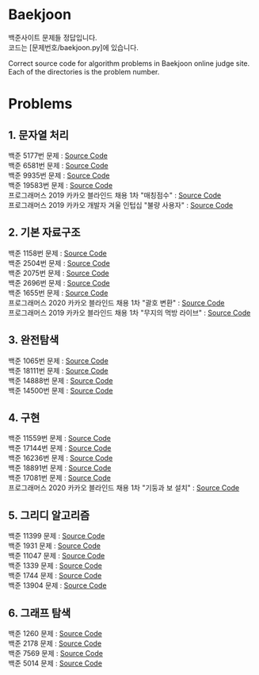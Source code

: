 # Baekjoon

백준사이트 문제들 정답입니다.   
코드는 [문제번호/baekjoon.py]에 있습니다.   
  
   
Correct source code for algorithm problems in Baekjoon online judge site.   
Each of the directories is the problem number.


# Problems

## 1. 문자열 처리
백준 5177번 문제 : [Source Code](5177/baekjoon.py)   
백준 6581번 문제 : [Source Code](6581/baekjoon.py)   
백준 9935번 문제 : [Source Code](9935/baekjoon.py)   
백준 19583번 문제 : [Source Code](19583/baekjoon.py)   
프로그래머스 2019 카카오 블라인드 채용 1차 "매칭점수" : [Source Code](programmers/42893/programmers.py)   
프로그래머스 2019 카카오 개발자 겨울 인텁십 "불량 사용자" : [Source Code](programmers/64064/programmers.py)   
   
## 2. 기본 자료구조
백준 1158번 문제 : [Source Code](1158/baekjoon.py)   
백준 2504번 문제 : [Source Code](2504/baekjoon.py)  
백준 2075번 문제 : [Source Code](2075/baekjoon.py)  
백준 2696번 문제 : [Source Code](2696/baekjoon.py)  
백준 1655번 문제 : [Source Code](1655/baekjoon.py)  
프로그래머스 2020 카카오 블라인드 채용 1차 "괄호 변환" : [Source Code](programmers/60058/programmers.py)   
프로그래머스 2019 카카오 블라인드 채용 1차 "무지의 먹방 라이브" : [Source Code](programmers/42891/programmers.py)   

## 3. 완전탐색   
백준 1065번 문제 : [Source Code](1065/baekjoon.py)   
백준 18111번 문제 : [Source Code](18111/baekjoon.py)   
백준 14888번 문제 : [Source Code](14888/baekjoon.py)   
백준 14500번 문제 : [Source Code](14500/baekjoon.py)   

## 4. 구현
백준 11559번 문제 : [Source Code](11559/baekjoon.py)   
백준 17144번 문제 : [Source Code](17144/baekjoon.py)   
백준 16236번 문제 : [Source Code](16236/baekjoon.py)   
백준 18891번 문제 : [Source Code](18891/baekjoon.py)   
백준 17081번 문제 : [Source Code](17081/baekjoon.py)   
프로그래머스 2020 카카오 블라인드 채용 1차 "기둥과 보 설치" : [Source Code](programmers/60061/programmers.py)    
   
## 5. 그리디 알고리즘   
백준 11399 문제 : [Source Code](11399/baekjoon.py)   
백준 1931 문제 : [Source Code](1931/baekjoon.py)   
백준 11047 문제 : [Source Code](11047/baekjoon.py)   
백준 1339 문제 : [Source Code](1339/baekjoon.py)   
백준 1744 문제 : [Source Code](1744/baekjoon.py)   
백준 13904 문제 : [Source Code](13904/baekjoon.py)   

## 6. 그래프 탐색   
백준 1260 문제 : [Source Code](1260/baekjoon.py)   
백준 2178 문제 : [Source Code](2178/baekjoon.py)   
백준 7569 문제 : [Source Code](7569/baekjoon.py)   
백준 5014 문제 : [Source Code](5014/baekjoon.py)   

